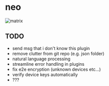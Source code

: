 # neo

![matrix](http://www.netzpiloten.de/wp-content/uploads/2015/11/tech-startup-computer-matrix-Image-by-Tumisu-CC0-via-Pixabay.jpg)


## TODO

* send msg that i don't know this plugin
* remove clutter from git repo (e.g. json folder)
* natural language processing
* streamline error handling in plugins
* fix e2e encryption (unknown devices etc...)
* verify device keys automatically
* ???
